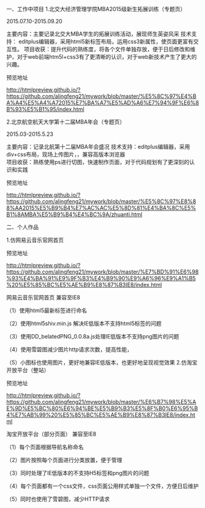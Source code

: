 <html lang="en"><head>
    <meta charset="UTF-8">
    <title></title>
</head>
<body marginheight="0"><p>一、工作中项目
1.北交大经济管理学院MBA2015级新生拓展训练（专题页）

</p>
<p>2015.07.10-2015.09.20

</p>
<p>主要内容：主要记录北交大MBA学生的拓展训练活动，展现师生英姿风采
技术支持： editplus编辑器，采用html5新标签布局，运用css3新属性，使页面更富有交互性。
项目收获：提升代码的熟练度，将各个文件单独存放，便于日后修改和维护，对于web前端htm5l+css3有了更清晰的认识，对于web新技术产生了更大的兴趣。

</p>
<p>预览地址

</p>
<p><a href="http://htmlpreview.github.io/?https://github.com/alingfeng21/mywork/blob/master/%E5%8C%97%E4%BA%A4%E5%A4%A72015%E7%BA%A7%E5%AD%A6%E7%94%9F%E6%8B%93%E5%B1%95/index.html">http://htmlpreview.github.io/?https://github.com/alingfeng21/mywork/blob/master/%E5%8C%97%E4%BA%A4%E5%A4%A72015%E7%BA%A7%E5%AD%A6%E7%94%9F%E6%8B%93%E5%B1%95/index.html</a>


</p>
<p>2.北京航空航天大学第十二届MBA年会（专题页）

</p>
<p>2015.03-2015.5.23

</p>
<p>主要内容：记录北航第十二届MBA年会盛况
技术支持：editplus编辑器，采用div+css布局，现场上传图片，，兼容高版本浏览器<br>项目收获：熟练使用ps进行切图，快速制作页面，对于代码规划有了更深刻的认识和实践 

</p>
<p>预览地址

</p>
<p><a href="http://htmlpreview.github.io/?https://github.com/alingfeng21/mywork/blob/master/%E5%8C%97%E8%88%AA2015%E5%B9%B4%E7%AC%AC%E5%8D%81%E4%BA%8C%E5%B1%8AMBA%E5%B9%B4%E4%BC%9A/zhuanti.html">http://htmlpreview.github.io/?https://github.com/alingfeng21/mywork/blob/master/%E5%8C%97%E8%88%AA2015%E5%B9%B4%E7%AC%AC%E5%8D%81%E4%BA%8C%E5%B1%8AMBA%E5%B9%B4%E4%BC%9A/zhuanti.html</a>

</p>
<p>二、个人作品

</p>
<p>1.仿网易云音乐官网首页

</p>
<p>预览地址

</p>
<p><a href="http://htmlpreview.github.io/?https://github.com/alingfeng21/mywork/blob/master/%E7%BD%91%E6%98%93%E4%BA%91%E9%9F%B3%E4%B9%90%E9%A6%96%E9%A1%B5%20%E5%85%BC%E5%AE%B9%E8%87%B3IE8/index.html">http://htmlpreview.github.io/?https://github.com/alingfeng21/mywork/blob/master/%E7%BD%91%E6%98%93%E4%BA%91%E9%9F%B3%E4%B9%90%E9%A6%96%E9%A1%B5%20%E5%85%BC%E5%AE%B9%E8%87%B3IE8/index.html</a>

</p>
<p>网易云音乐官网首页 兼容至IE8

</p>
<p>（1）使用html5最新标签进行命名

</p>
<p>（2）使用html5shiv.min.js 解决IE低版本不支持html5标签的问题

</p>
<p>（3）使用DD_belatedPNG_0.0.8a.js处理IE低版本不支持png图片的问题

</p>
<p>（4）使用雪碧图减少图片http请求次数，提高性能，

</p>
<p>（5）小图标也使用图片，更好地兼容IE低版本，也更好地呈现视觉效果
2.仿淘宝开放平台（整站）

</p>
<p>预览地址

</p>
<p><a href="http://htmlpreview.github.io/?https://github.com/alingfeng21/mywork/blob/master/%E6%B7%98%E5%AE%9D%E5%BC%80%E6%94%BE%E5%B9%B3%E5%8F%B0%E6%95%B4%E7%AB%99%20%E5%85%BC%E5%AE%B9%E8%87%B3IE8/index.html">http://htmlpreview.github.io/?https://github.com/alingfeng21/mywork/blob/master/%E6%B7%98%E5%AE%9D%E5%BC%80%E6%94%BE%E5%B9%B3%E5%8F%B0%E6%95%B4%E7%AB%99%20%E5%85%BC%E5%AE%B9%E8%87%B3IE8/index.html</a>

</p>
<p>淘宝开放平台（部分页面）  兼容至IE8

</p>
<p>（1）每个页面根据导航名称命名

</p>
<p>（2）图片按照每个页面进行分类放置，便于管理

</p>
<p>（3）同时处理了IE低版本的不支持H5标签和png图片的问题

</p>
<p>（4）每个页面都有一个css文件，css页面公用样式单独一个文件，方便日后维护

</p>
<p>（5）同时也使用了雪碧图，减少HTTP请求
</p>
</body></html>
